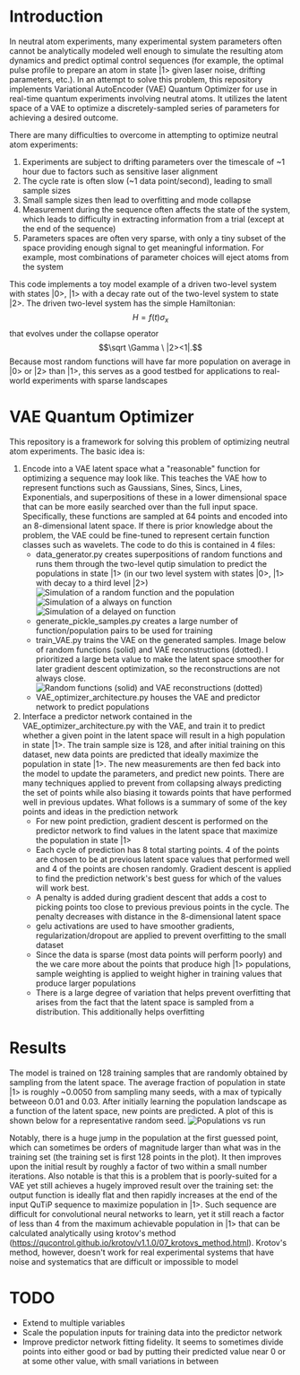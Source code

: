# Introduction
  In neutral atom experiments, many experimental system parameters often cannot be analytically modeled well enough to simulate the resulting atom dynamics and predict optimal control sequences (for example, the optimal pulse profile to prepare an atom in state |1> given laser noise, drifting parameters, etc.). In an attempt to solve this problem, this repository implements Variational AutoEncoder (VAE) Quantum Optimizer for use in real-time quantum experiments involving neutral atoms. It utilizes the latent space of a VAE to optimize a discretely-sampled series of parameters for achieving a desired outcome.
 
  There are many difficulties to overcome in attempting to optimize neutral atom experiments:
  1. Experiments are subject to drifting parameters over the timescale of ~1 hour due to factors such as sensitive laser alignment
  2. The cycle rate is often slow (~1 data point/second), leading to small sample sizes
  3. Small sample sizes then lead to overfitting and mode collapse
  4. Measurement during the sequence often affects the state of the system, which leads to difficulty in extracting information from a trial (except at the end of the sequence)
  5. Parameters spaces are often very sparse, with only a tiny subset of the space providing enough signal to get meaningful information. For example, most combinations of parameter choices will eject atoms from the system

  This code implements a toy model example of a driven two-level system with states |0>, |1> with a decay rate out of the two-level system to state |2>. The driven two-level system has the simple Hamiltonian: $$H = f(t) \sigma _x$$ that evolves under the  collapse operator $$\sqrt \Gamma \ |2><1|.$$ Because most random functions will have far more population on average in |0> or |2> than |1>, this serves as a good testbed for applications to real-world experiments with sparse landscapes

# VAE Quantum Optimizer 
 This repository is a framework for solving this problem of optimizing neutral atom experiments. The basic idea is:
 1. Encode into a VAE latent space what a "reasonable" function for optimizing a sequence may look like. This teaches the VAE how to represent functions such as Gaussians, Sines, Sincs, Lines, Exponentials, and superpositions of these in a lower dimensional space that can be more easily searched over than the full input space. Specifically, these functions are sampled at 64 points and encoded into an 8-dimensional latent space. If there is prior knowledge about the problem, the VAE could be fine-tuned to represent certain function classes such as wavelets. The code to do this is contained in 4 files:
    - data_generator.py creates superpositions of random functions and runs them through the two-level qutip simulation to predict the populations in state |1> (in our two level system with states |0>, |1> with decay to a third level |2>) ![Simulation of a random function and the population](docs/sim_ex.png) ![Simulation of a always on function](docs/on.png) ![Simulation of a delayed on function](docs/delay_on.png)
    - generate_pickle_samples.py creates a large number of function/population pairs to be used for training
    - train_VAE.py trains the VAE on the generated samples. Image below of random functions (solid) and VAE reconstructions (dotted). I prioritized a large beta value to make the latent space smoother for later gradient descent optimization, so the reconstructions are not always close.
    ![Random functions (solid) and VAE reconstructions (dotted)](docs/functions+fits_example.png)
    - VAE_optimizer_architecture.py houses the VAE and predictor network to predict populations
 2. Interface a predictor network contained in the VAE_optimizer_architecture.py with the VAE, and train it to predict whether a given point in the latent space will result in a high population in state |1>. The train sample size is 128, and after initial training on this dataset, new data points are predicted that ideally maximize the population in state |1>. The new measurements are then fed back into the model to update the parameters, and predict new points. There are many techniques applied to prevent from collapsing  always predicting the set of points while also biasing it towards points that have performed well in previous updates. What follows is a summary of some of the key points and ideas in the prediction network
    - For new point prediction, gradient descent is performed on the predictor network to find values in the latent space that maximize the population in state |1>
    - Each cycle of prediction has 8 total starting points. 4 of the points are chosen to be at previous latent space values that performed well and 4 of the points are chosen randomly. Gradient descent is applied to find the prediction network's best guess for which of the values will work best.
    - A penalty is added during gradient descent that adds a cost to picking  points too close to previous previous points in the cycle. The penalty decreases with distance in the 8-dimensional latent space
    - gelu activations are used to have smoother gradients, regularization/dropout are applied to prevent overfitting to the small dataset
    - Since the data is sparse (most data points will perform poorly) and the we care more about the points that produce high |1> populations, sample weighting is applied to weight higher in training values that produce larger populations
    - There is a large degree of variation that helps prevent overfitting that arises from the fact that the latent space is sampled from a distribution. This additionally helps overfitting
    
    
# Results

The model is trained on 128 training samples that are randomly obtained by sampling from the latent space. The average fraction of population in state |1> is roughly ~0.0050 from sampling many seeds, with a max of typically betweeon 0.01 and 0.03. After initially learning the population landscape as a function of the latent space, new points are predicted. A plot of this is shown below for a representative random seed. 
![Populations vs run](docs/pop_vs_run.png)

Notably, there is a huge jump in the population at the first guessed point, which can sometimes be orders of magnitude larger than what was in the training set (the training set is first 128 points in the plot). It then improves upon the initial result by roughly a factor of two within a small number iterations. Also notable is that this is a problem that is poorly-suited for a VAE yet still achieves a hugely improved result over the training set: the output function is ideally flat and then rapidly increases at the end of the input QuTiP sequence to maximize population in |1>. Such sequence are difficult for convolutional neural networks to learn, yet it still reach a factor of less than 4 from the maximum achievable population in |1> that can be calculated analytically using krotov's method (https://qucontrol.github.io/krotov/v1.1.0/07_krotovs_method.html). Krotov's method, however, doesn't work for real experimental systems that have noise and systematics that are difficult or impossible to model



# TODO
- Extend to multiple variables
- Scale the population inputs for training data into the predictor network
- Improve predictor network fitting fidelity. It seems to sometimes divide points into either good or bad by putting their predicted value near 0 or at some other value, with small variations in between